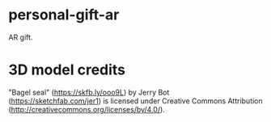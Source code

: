 # personal-gift-ar
AR gift.

# 3D model credits
"Bagel seal" (https://skfb.ly/ooo9L) by Jerry Bot (https://sketchfab.com/jer1) is licensed under Creative Commons Attribution (http://creativecommons.org/licenses/by/4.0/).